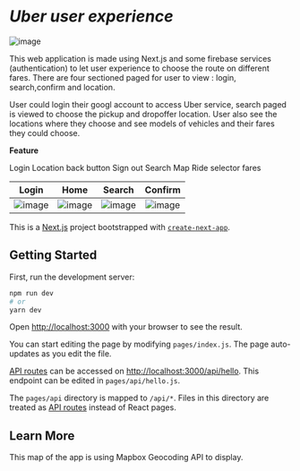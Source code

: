 # _Uber user experience_ #
![image](https://user-images.githubusercontent.com/77249903/168236101-14519402-efbf-4db2-a224-f9846883bb98.png)


 
This web application is made using Next.js and some firebase services (authentication) to let user experience to choose the route on different fares.
There are four sectioned paged for user to view : login, search,confirm and location.

User could login their googl account to access Uber service, search paged is viewed to choose the pickup and dropoffer location.
User also see the locations where they choose and see models of vehicles and their fares they could choose.


**Feature**

Login 
Location
back button
Sign out
Search
Map 
Ride selector
fares

|Login  | Home | Search | Confirm | 
| :---: | :---: | :---: |  :---: |
|![image](https://user-images.githubusercontent.com/77249903/168401163-9d297399-e117-4ecd-b960-d05af53372b2.png)|![image](https://user-images.githubusercontent.com/77249903/168402120-9dd23a3b-9d00-4df7-b2c0-ef6dc680dcea.png)| ![image](https://user-images.githubusercontent.com/77249903/168401269-caed1962-4da8-4998-a8fd-0bcd64c305e2.png)|![image](https://user-images.githubusercontent.com/77249903/168400969-f8e91eac-c90b-4f7c-abf6-68f5e3fbcf3c.png)

This is a [Next.js](https://nextjs.org/) project bootstrapped with [`create-next-app`](https://github.com/vercel/next.js/tree/canary/packages/create-next-app).

## Getting Started

First, run the development server:

```bash
npm run dev
# or
yarn dev
```

Open [http://localhost:3000](http://localhost:3000) with your browser to see the result.

You can start editing the page by modifying `pages/index.js`. The page auto-updates as you edit the file.

[API routes](https://nextjs.org/docs/api-routes/introduction) can be accessed on [http://localhost:3000/api/hello](http://localhost:3000/api/hello). This endpoint can be edited in `pages/api/hello.js`.

The `pages/api` directory is mapped to `/api/*`. Files in this directory are treated as [API routes](https://nextjs.org/docs/api-routes/introduction) instead of React pages.




## Learn More
This map of the app is using Mapbox Geocoding API to display.











			

